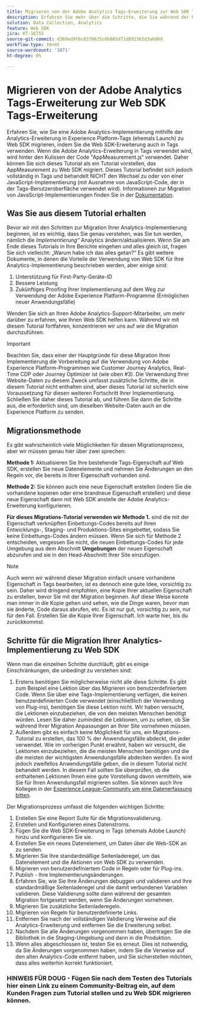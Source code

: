 ```yaml
---
title: Migrieren von der Adobe Analytics Tags-Erweiterung zur Web SDK Tags-Erweiterung
description: Erfahren Sie mehr über die Schritte, die Sie während der Migration zu Web SDK durchführen werden, sowie über die Entscheidungen, die während des Migrationsprozesses getroffen werden müssen.
solution: Data Collection, Analytics
feature: Web SDK
jira: KT-16755
source-git-commit: d360ed9f8c0378625c6b885d71d892362d3a6d69
workflow-type: tm+mt
source-wordcount: '1071'
ht-degree: 0%

---
```


# Migrieren von der Adobe Analytics Tags-Erweiterung zur Web SDK Tags-Erweiterung

Erfahren Sie, wie Sie eine Adobe Analytics-Implementierung mithilfe der Analytics-Erweiterung in Experience Platform-Tags (ehemals Launch) zu Web SDK migrieren, indem Sie die Web SDK-Erweiterung auch in Tags verwenden. Wenn die Adobe Analytics-Erweiterung in Tags verwendet wird, wird hinter den Kulissen der Code &quot;AppMeasurement.js“ verwendet. Daher können Sie sich dieses Tutorial als ein Tutorial vorstellen, das AppMeasurement zu Web SDK migriert. Dieses Tutorial befindet sich jedoch vollständig in Tags und behandelt NICHT den Wechsel zu oder von einer JavaScript-Implementierung (mit Ausnahme von JavaScript-Code, der in der Tags-Benutzeroberfläche verwendet wird). Informationen zur Migration von JavaScript-Implementierungen finden Sie in der [Dokumentation](https://experienceleague.adobe.com/en/docs/analytics/implementation/aep-edge/web-sdk/appmeasurement-to-web-sdk).

## Was Sie aus diesem Tutorial erhalten

Bevor wir mit den Schritten zur Migration Ihrer Analytics-Implementierung beginnen, ist es wichtig, dass Sie genau verstehen, was Sie tun werden, nämlich die _Implementierung“_ Analytics ändern/aktualisieren. Wenn Sie am Ende dieses Tutorials in Ihre Berichte eingehen und alles gleich ist, fragen Sie sich vielleicht: „Warum habe ich das alles getan?“ Es gibt weitere Dokumente, in denen die Vorteile der Verwendung von Web SDK für Ihre Analytics-Implementierung beschrieben werden, aber einige sind:

1. Unterstützung für First-Party-Geräte-ID
1. Bessere Leistung
1. Zukünftiges Proofing Ihrer Implementierung auf dem Weg zur Verwendung der Adobe Experience Platform-Programme (Ermöglichen neuer Anwendungsfälle)

Wenden Sie sich an Ihren Adobe Analytics-Support-Mitarbeiter, um mehr darüber zu erfahren, wie Ihnen Web SDK helfen kann. Während wir mit diesem Tutorial fortfahren, konzentrieren wir uns auf _wie_ die Migration durchzuführen.

>[!IMPORTANT]
>
>Beachten Sie, dass einer der Hauptgründe für diese Migration Ihrer Implementierung die Vorbereitung auf die Verwendung von Adobe Experience Platform-Programmen wie Customer Journey Analytics, Real-Time CDP oder Journey Optimizer ist (wie oben #3). Die Verwendung Ihrer Website-Daten zu diesem Zweck umfasst zusätzliche Schritte, die in diesem Tutorial nicht enthalten sind, aber dieses Tutorial ist sicherlich eine Voraussetzung für diesen weiteren Fortschritt Ihrer Implementierung. Schließen Sie daher dieses Tutorial ab, und führen Sie dann die Schritte aus, die erforderlich sind, um dieselben Website-Daten auch an die Experience Platform zu senden.

## Migrationsmethode

Es gibt wahrscheinlich viele Möglichkeiten für diesen Migrationsprozess, aber wir müssen genau hier über zwei sprechen:

**Methode 1:** Aktualisieren Sie Ihre bestehende Tags-Eigenschaft auf Web SDK, erstellen Sie neue Datenelemente und nehmen Sie Änderungen an den Regeln vor, die bereits in Ihrer Eigenschaft vorhanden sind.

**Methode 2:** Sie können auch eine neue Eigenschaft erstellen (indem Sie die vorhandene kopieren oder eine brandneue Eigenschaft erstellen) und diese neue Eigenschaft dann mit Web SDK anstelle der Adobe Analytics-Erweiterung konfigurieren.

**Für dieses Migrations-Tutorial verwenden wir Methode 1.** sind die mit der Eigenschaft verknüpften Einbettungs-Codes bereits auf Ihren Entwicklungs-, Staging- und Produktions-Sites eingebettet, sodass Sie keine Einbettungs-Codes ändern müssen. Wenn Sie sich für Methode 2 entscheiden, vergessen Sie nicht, die neuen Einbettungs-Codes für jede Umgebung aus dem Abschnitt **Umgebungen** der neuen Eigenschaft abzurufen und sie in den Head-Abschnitt Ihrer Site einzufügen.

>[!NOTE]
>
>Auch wenn wir während dieser Migration einfach unsere vorhandene Eigenschaft in Tags bearbeiten, ist es dennoch eine gute Idee, vorsichtig zu sein. Daher wird dringend empfohlen, eine Kopie Ihrer aktuellen Eigenschaft zu erstellen, bevor Sie mit der Migration beginnen. Auf diese Weise konnte man immer in die Kopie gehen und sehen, wie die Dinge waren, bevor man sie änderte, Code daraus abrufen, etc.
>Es ist nur gut, vorsichtig zu sein, nur für den Fall. Erstellen Sie die Kopie Ihrer Eigenschaft. Ich warte hier, bis du zurückkommst.

## Schritte für die Migration Ihrer Analytics-Implementierung zu Web SDK

Wenn man die einzelnen Schritte durchläuft, gibt es einige Einschränkungen, die unbedingt zu verstehen sind:

1. Erstens benötigen Sie möglicherweise nicht alle diese Schritte. Es gibt zum Beispiel eine Lektion über das Migrieren von benutzerdefiniertem Code. Wenn Sie über eine Tags-Implementierung verfügen, die keinen benutzerdefinierten Code verwendet (einschließlich der Verwendung von Plug-ins), benötigen Sie diese Lektion nicht. Wir haben versucht, die Lektionen einzubeziehen, die von den meisten Menschen benötigt würden. Lesen Sie daher zumindest die Lektionen, um zu sehen, ob Sie während Ihrer Migration Anpassungen an Ihrer Site vornehmen müssen.
1. Außerdem gibt es einfach keine Möglichkeit für uns, ein Migrations-Tutorial zu erstellen, das 100 % der Anwendungsfälle abdeckt, die jeder verwendet. Wie im vorherigen Punkt erwähnt, haben wir versucht, die Lektionen einzubeziehen, die die meisten Menschen benötigen und die die meisten der wichtigsten Anwendungsfälle abdecken werden. Es wird jedoch zweifellos Anwendungsfälle geben, die in diesem Tutorial nicht behandelt werden. In diesem Fall sollten Sie überprüfen, ob die enthaltenen Lektionen Ihnen eine gute Vorstellung davon vermitteln, wie Sie für Ihren Anwendungsfall migrieren sollten. Sie können auch Ihre Kollegen in der [Experience League-Community um eine Datenerfassung bitten](https://experienceleaguecommunities.adobe.com/t5/adobe-experience-platform-data/ct-p/adobe-launch-community).

Der Migrationsprozess umfasst die folgenden wichtigen Schritte:

1. Erstellen Sie eine Report Suite für die Migrationsvalidierung.
1. Erstellen und Konfigurieren eines Datenstroms.
1. Fügen Sie die Web SDK-Erweiterung in Tags (ehemals Adobe Launch) hinzu und konfigurieren Sie sie.
1. Erstellen Sie ein neues Datenelement, um Daten über die Web-SDK an zu senden.
1. Migrieren Sie Ihre standardmäßige Seitenladeregel, um das Datenelement und die Aktionen von Web SDK zu verwenden.
1. Migrieren von benutzerdefiniertem Code in Regeln oder für Plug-ins.
1. Publish - Ihre Implementierungsänderungen.
1. Erfahren Sie, wie Sie Ihre Änderungen debuggen und validieren und Ihre standardmäßige Seitenladeregel und die damit verbundenen Variablen validieren. Diese Validierung sollte dann während der gesamten Migration fortgesetzt werden, wenn Sie Änderungen vornehmen.
1. Migrieren Sie zusätzliche Seitenladeregeln.
1. Migrieren von Regeln für benutzerdefinierte Links.
1. Entfernen Sie nach der vollständigen Validierung Verweise auf die Analytics-Erweiterung und entfernen Sie die Erweiterung selbst.
1. Nachdem Sie alle Änderungen vorgenommen haben, übertragen Sie die Bibliothek in die Staging-Umgebung und dann in die Produktion.
1. Wenn alles abgeschlossen ist, testen Sie es erneut. Dies ist notwendig, da Sie Änderungen vorgenommen haben, indem Sie die Verweise auf den alten Analytics-Code entfernt haben, und Sie sicherstellen möchten, dass alles weiterhin korrekt funktioniert.


### HINWEIS FÜR DOUG - Fügen Sie nach dem Testen des Tutorials hier einen Link zu einem Community-Beitrag ein, auf dem Kunden Fragen zum Tutorial stellen und zu Web SDK migrieren können.

